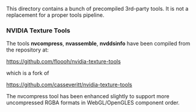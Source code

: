 This directory contains a bunch of precompiled 3rd-party tools. It is not a replacement for a proper tools pipeline.

### NVIDIA Texture Tools

The tools **nvcompress**, **nvassemble**, **nvddsinfo** have been compiled from the
repository at:

https://github.com/floooh/nvidia-texture-tools

which is a fork of

https://github.com/casseveritt/nvidia-texture-tools

The nvcompress tool has been enhanced slightly to support more uncompressed RGBA formats in WebGL/OpenGLES component order.




